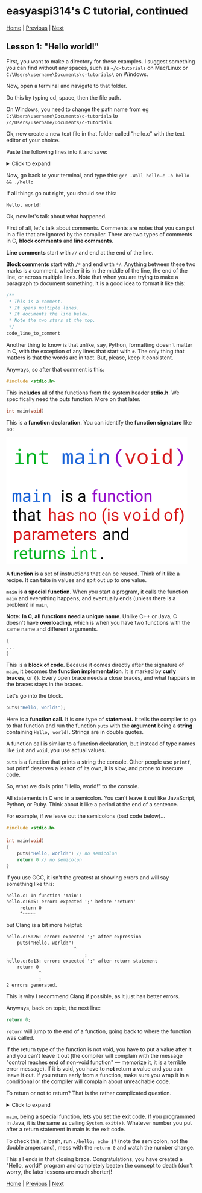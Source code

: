 # easyaspi314's C tutorial, continued

[Home](./README.md) | [Previous](./README.md) | [Next](./lesson2.md)

## Lesson 1: "Hello world!"

First, you want to make a directory for these examples. I suggest something you can find without any spaces, such as `~/c-tutorials` on Mac/Linux or `C:\Users\username\Documents\c-tutorials\` on Windows.

Now, open a terminal and navigate to that folder.

Do this by typing cd, space, then the file path.

On Windows, you need to change the path name from eg `C:\Users\username\Documents\c-tutorials` to `/c/Users/username/Documents/c-tutorials`

Ok, now create a new text file in that folder called "hello.c" with the text editor of your choice.

Paste the following lines into it and save:

<details><summary>Click to expand</summary>


```c
/*
 * Tutorial 1: Hello, world!
 * Filename: hello.c
 * Run as:
 * gcc -Wall hello.c -o hello && ./hello
 */

/**
 * Include the system header stdio.h
 * for the puts function below.
 */
#include <stdio.h>

/**
 * Declare and implement a function called main,
 * which takes no arguments and returns int.
 *
 * main is the function that is called at the very start
 * of the program.
 */
int main(void)
// brace opens the main function block
{
    // Print "Hello, world!" to the console
    puts("Hello, world!");
    // Set the return value of main to 0, meaning the program ended OK
    return 0;
// Close the brace above
} // end function main
```

</details>

Now, go back to your terminal, and type this:
`gcc -Wall hello.c -o hello && ./hello`

If all things go out right, you should see this:

```
Hello, world!
```

Ok, now let's talk about what happened.

First of all, let's talk about comments. Comments are notes that you can put in a file that are ignored by the compiler. There are two types of comments in C, **block comments** and **line comments**.

**Line comments** start with `//` and end at the end of the line.

**Block comments** start with `/*` and end with `*/`. Anything between these two marks is a comment, whether it is in the middle of the line, the end of the line, or across multiple lines. Note that when you are trying to make a paragraph to document something, it is a good idea to format it like this:

```c
/**
 * This is a comment.
 * It spans multiple lines.
 * It documents the line below.
 * Note the two stars at the top.
 */
code_line_to_comment
```

Another thing to know is that unlike, say, Python, formatting doesn't matter in C, with the exception of any lines that start with `#`. The only thing that matters is that the words are in tact. But, please, keep it consistent.

Anyways, so after that comment is this:

```c
#include <stdio.h>
```

This **includes** all of the functions from the system header **stdio.h**. We specifically need the puts function. More on that later.

```c
int main(void)
```

This is a **function declaration**. You can identify the **function signature** like so:

![main is a function that has no arguments (is void of arguments) and has a return type of int](./images/main.png)

A **function** is a set of instructions that can be reused. Think of it like a recipe. It can take in values and spit out up to one value.

__`main` is a special function__. When you start a program, it calls the function `main` and everything happens, and eventually ends (unless there is a problem) in `main`,

__**Note:**__ __In C, all functions need a unique name__. Unlike C++ or Java, C doesn't have **overloading**, which is when you have two functions with the same name and different arguments.

```c
{
...
}
```

This is a **block of code**. Because it comes directly after the signature of `main`, it becomes the **function implementation**. It is marked by **curly braces**, or `{}`. Every open brace needs a close braces, and what happens in the braces stays in the braces.

Let's go into the block.

```c
puts("Hello, world!");
```

Here is a **function call.** It is one type of **statement.** It tells the compiler to go to that function and run the function `puts` with the **argument** being a **string** containing `Hello, world!`. Strings are in double quotes.

A function call is similar to a function declaration, but instead of type names like `int` and `void`, you use actual values.

`puts` is a function that prints a string the console. Other people use `printf`, but printf deserves a lesson of its own, it is slow, and prone to insecure code.

So, what we do is print "Hello, world!" to the console.

All statements in C end in a semicolon. You can't leave it out like JavaScript, Python, or Ruby. Think about it like a period at the end of a sentence.

For example, if we leave out the semicolons (bad code below)…

```c
#include <stdio.h>

int main(void)
{
    puts("Hello, world!") // no semicolon
    return 0 // no semicolon
}
```

If you use GCC, it isn't the greatest at showing errors and will say something like this:

```
hello.c: In function 'main':
hello.c:6:5: error: expected ';' before 'return'
     return 0
     ^~~~~~
```

but Clang is a bit more helpful:

```
hello.c:5:26: error: expected ';' after expression
    puts("Hello, world!")
                         ^
                             ;
hello.c:6:13: error: expected ';' after return statement
    return 0
            ^
            ;
2 errors generated.
```

This is why I recommend Clang if possible, as it just has better errors.

Anyways, back on topic, the next line:

```c
return 0;
```

`return` will jump to the end of a function, going back to where the function was called.

If the return type of the function is not void, you have to put a value after it and you can't leave it out (the compiler will complain with the message "control reaches end of non-void function" — memorize it, it is a terrible error message). If it is void, you have to **not** return a value and you can leave it out. If you return early from a function, make sure you wrap it in a conditional or the compiler will complain about unreachable code.

To return or not to return? That is the rather complicated question.

<details><summary>Click to expand</summary>


```c
int returning_int(void)
{
    return 2; // okay, returns an int
}

void not_returning_anything(void)
{
    return; // okay, but not required because it is at the end of the void function
}

void dont_need_to_return(void)
{
    // okay, the end of void functions don't need a return statement
}

int should_return(void)
{
    // not okay, this needs a return statement because it isn't void.
    // this errors as "control reaches end of non-void function".
}

void should_not_be_returning_anything(void)
{
    return 3; // not okay, this return statement returns int, but the void function should not return a value
}

int should_return_int(void)
{
    return; // not okay, this return statement expects a value because the function returns int
}

int should_also_return_int(void)
{
    return "totally an int and not a string"; // not okay, this is a string, not an int!
}

void shouldnt_be_leaving_early(void)
{
    return; // not okay, the stuff after this is not used
    do_something();
}

void could_be_leaving_early(void)
{
    if (condition) { // more on these later!
        return; // okay because this only might happen
    }
    do_something();
}

int could_not_return_a_value(void)
{
    if (condition) {
        return 4;
    }
    // not okay, if the condtion is false, we reach the end of the function and do not return a value.
    // this errors as "control may reach end of non-void function".
}

int else_return(void)
{
    if (condition) {
        return 4;
    } else {
        return 2;
    }
    // okay, because the else catches all possible conditions.
}
```

</details>

`main`, being a special function, lets you set the exit code. If you programmed in Java, it is the same as calling `System.exit(x)`. Whatever number you put after a return statement in main is the exit code.

To check this, in bash, run `./hello; echo $?` (note the semicolon, not the double ampersand), mess with the `return 0` and watch the number change.

This all ends in that closing brace. Congratulations, you have created a "Hello, world!" program and completely beaten the concept to death (don't worry, the later lessons are much shorter)!

[Home](./README.md) | [Previous](./README.md) | [Next](./lesson2.md)

